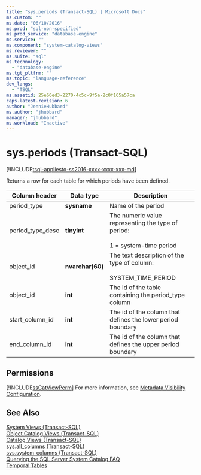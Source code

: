 ```yaml
---
title: "sys.periods (Transact-SQL) | Microsoft Docs"
ms.custom: ""
ms.date: "06/10/2016"
ms.prod: "sql-non-specified"
ms.prod_service: "database-engine"
ms.service: ""
ms.component: "system-catalog-views"
ms.reviewer: ""
ms.suite: "sql"
ms.technology: 
  - "database-engine"
ms.tgt_pltfrm: ""
ms.topic: "language-reference"
dev_langs: 
  - "TSQL"
ms.assetid: 25e66ed3-2270-4c5c-9f5a-2c0f165a57ca
caps.latest.revision: 6
author: "JennieHubbard"
ms.author: "jhubbard"
manager: "jhubbard"
ms.workload: "Inactive"
---
```

# sys.periods (Transact-SQL)
[!INCLUDE[tsql-appliesto-ss2016-xxxx-xxxx-xxx-md](../../includes/tsql-appliesto-ss2016-xxxx-xxxx-xxx-md.md)]

  Returns a row for each table for which periods have been defined.  
  
|Column header|Data type|Description|  
|-------------------|---------------|-----------------|  
|period_type|**sysname**|Name of the period|  
|period_type_desc|**tinyint**|The numeric value representing the type of period:<br /><br /> 1 = system-time period|  
|object_id|**nvarchar(60)**|The text description of the type of column:<br /><br /> SYSTEM_TIME_PERIOD|  
|object_id|**int**|The id of the table containing the period_type column|  
|start_column_id|**int**|The id of the column that defines the lower period boundary|  
|end_column_id|**int**|The id of the column that defines the upper period boundary|  
  
## Permissions  
 [!INCLUDE[ssCatViewPerm](../../includes/sscatviewperm-md.md)] For more information, see [Metadata Visibility Configuration](../../relational-databases/security/metadata-visibility-configuration.md).  
  
## See Also  
 [System Views &#40;Transact-SQL&#41;](http://msdn.microsoft.com/library/35a6161d-7f43-4e00-bcd3-3091f2015e90)   
 [Object Catalog Views &#40;Transact-SQL&#41;](../../relational-databases/system-catalog-views/object-catalog-views-transact-sql.md)   
 [Catalog Views &#40;Transact-SQL&#41;](../../relational-databases/system-catalog-views/catalog-views-transact-sql.md)   
 [sys.all_columns &#40;Transact-SQL&#41;](../../relational-databases/system-catalog-views/sys-all-columns-transact-sql.md)   
 [sys.system_columns &#40;Transact-SQL&#41;](../../relational-databases/system-catalog-views/sys-system-columns-transact-sql.md)   
 [Querying the SQL Server System Catalog FAQ](../../relational-databases/system-catalog-views/querying-the-sql-server-system-catalog-faq.md)   
 [Temporal Tables](../../relational-databases/tables/temporal-tables.md)  
  
  
